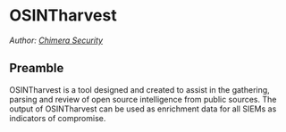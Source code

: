 #	OSINTharvest
*Author:		[Chimera Security](http://www.chimera-security.com)*

## Preamble

OSINTharvest is a tool designed and created to assist in the gathering, parsing and review of open source intelligence from public sources. The output of OSINTharvest can be used as 	enrichment data for all SIEMs as indicators of compromise.

